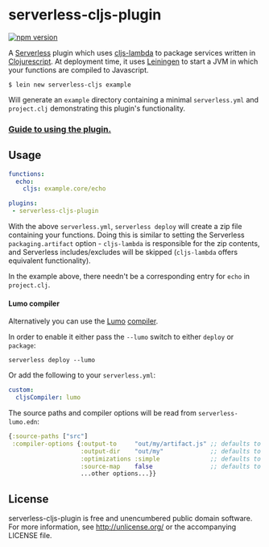 # serverless-cljs-plugin

[![npm version](https://badge.fury.io/js/serverless-cljs-plugin.svg)](https://badge.fury.io/js/serverless-cljs-plugin)

A [Serverless](https://github.com/serverless/serverless) plugin which
uses [cljs-lambda](https://github.com/nervous-systems/cljs-lambda) to package
services written in [Clojurescript](https://clojurescript.org/).  At deployment
time, it uses [Leiningen](https://leiningen.org) to start a JVM in which your
functions are compiled to Javascript.

``` shell
$ lein new serverless-cljs example
```

Will generate an `example` directory containing a minimal `serverless.yml` and
`project.clj` demonstrating this plugin's functionality.

### [Guide to using the plugin.](https://nervous.io/clojurescript/lambda/2017/02/06/serverless-cljs/)

## Usage

```yaml
functions:
  echo:
    cljs: example.core/echo

plugins:
 - serverless-cljs-plugin
```

With the above `serverless.yml`, `serverless deploy` will create a zip file
containing your functions.  Doing this is similar to setting the Serverless
`packaging.artifact` option - `cljs-lambda` is responsible for the zip contents,
and Serverless includes/excludes will be skipped (`cljs-lambda` offers
equivalent functionality).

In the example above, there needn't be a corresponding entry for `echo` in
`project.clj`.

#### Lumo compiler

Alternatively you can use the [Lumo](https://github.com/anmonteiro/lumo)
[compiler](https://anmonteiro.com/2017/02/compiling-clojurescript-projects-without-the-jvm/).

In order to enable it either pass the `--lumo` switch to either `deploy` or `package`:

```shell
serverless deploy --lumo
```

Or add the following to your `serverless.yml`:

```yaml
custom:
  cljsCompiler: lumo
```

The source paths and compiler options will be read from `serverless-lumo.edn`:

```clojure
{:source-paths ["src"]
 :compiler-options {:output-to     "out/my/artifact.js" ;; defaults to out/lambda.js
                    :output-dir    "out/my"             ;; defaults to out
                    :optimizations :simple              ;; defaults to :none
                    :source-map    false                ;; defaults to false because of lumo bug #132
                    ...other options...}}
```

## License

serverless-cljs-plugin is free and unencumbered public domain software. For more
information, see http://unlicense.org/ or the accompanying LICENSE
file.
